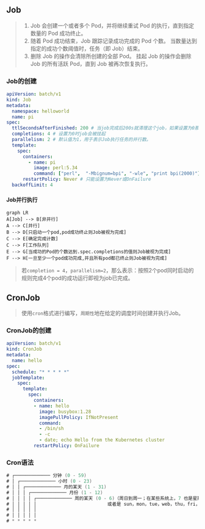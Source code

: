 ## Job
> 1. Job 会创建一个或者多个 Pod，并将继续重试 Pod 的执行，直到指定数量的 Pod 成功终止。 
> 2. 随着 Pod 成功结束，Job 跟踪记录成功完成的 Pod 个数。 当数量达到指定的成功个数阈值时，任务（即 Job）结束。 
> 3. 删除 Job 的操作会清除所创建的全部 Pod。 挂起 Job 的操作会删除 Job 的所有活跃 Pod，直到 Job 被再次恢复执行。

### Job的创建

```yaml
apiVersion: batch/v1
kind: Job
metadata:
  namespace: helloworld
  name: pi
spec:
  ttlSecondsAfterFinished: 200 # 当job完成后200s就清理这个job，如果设置为0那么在成功后立马清理，如果不设置默认不清理
  completions: 4 # 设置为0时job会被挂起
  parallelism: 2 # 默认值为1，用于表示Job执行任务的并行数。
  template:
    spec:
      containers:
        - name: pi
          image: perl:5.34
          command: ["perl",  "-Mbignum=bpi", "-wle", "print bpi(2000)"]
      restartPolicy: Never # 只能设置为Never或OnFailure
  backoffLimit: 4
```

#### Job并行执行

```mermaid
graph LR
A[Job] --> B[非并行]
A --> C[并行]
B --> D[只启动一个pod,pod成功终止则Job被视为完成]
C --> E[确定完成计数]
C --> F[工作队列]
E --> G[当成功的Pod的个数达到.spec.completions的值则Job被视为完成]
F --> H[一旦至少一个pod成功完成,并且所有pod都已终止则Job被视为完成]
```

> 若`completion = 4`，`parallelism=2`，那么表示：按照2个pod同时启动的规则完成4个pod的成功运行即视为job已完成。

## CronJob

> 使用`cron`格式进行编写，`周期性`地在给定的调度时间创建并执行Job。

### CronJob的创建
```yaml
apiVersion: batch/v1
kind: CronJob
metadata:
  name: hello
spec:
  schedule: "* * * * *"
  jobTemplate:
    spec:
      template:
        spec:
          containers:
          - name: hello
            image: busybox:1.28
            imagePullPolicy: IfNotPresent
            command:
            - /bin/sh
            - -c
            - date; echo Hello from the Kubernetes cluster
          restartPolicy: OnFailure
```

### Cron语法

```java
# ┌───────────── 分钟 (0 - 59)
# │ ┌───────────── 小时 (0 - 23)
# │ │ ┌───────────── 月的某天 (1 - 31)
# │ │ │ ┌───────────── 月份 (1 - 12)
# │ │ │ │ ┌───────────── 周的某天 (0 - 6)（周日到周一；在某些系统上，7 也是星期日）
# │ │ │ │ │                          或者是 sun，mon，tue，web，thu，fri，sat
# │ │ │ │ │
# │ │ │ │ │
# * * * * *
```



























